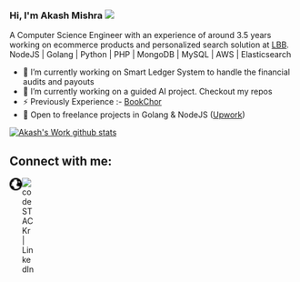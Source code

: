 ### Hi, I'm Akash Mishra <img src="https://media.giphy.com/media/hvRJCLFzcasrR4ia7z/giphy.gif" width="25px">

A Computer Science Engineer with an experience of around 3.5 years working on ecommerce products and personalized search solution at [LBB](https://lbb.in).
<br> NodeJS | Golang | Python | PHP | MongoDB | MySQL | AWS | Elasticsearch

- 🔭 I’m currently working on Smart Ledger System to handle the financial audits and payouts
- 🌱 I’m currently working on a guided AI project. Checkout my repos 
- ⚡ Previously Experience :- [BookChor](https://bookchor.com)
- 👯 Open to freelance projects in Golang & NodeJS ([Upwork](https://www.upwork.com/freelancers/~0162796275358602f7?viewMode=1))

[![Akash's Work github stats](https://github-readme-stats.vercel.app/api?username=akash-sky1994&count_private=true&include_all_commits=true&theme=radical)](https://github.com/akash-sky1994)

## Connect with me:
[<img align="left" alt="codeSTACKr.com" width="22px" src="https://raw.githubusercontent.com/iconic/open-iconic/master/svg/globe.svg" />][website]
[<img align="left" alt="codeSTACKr | LinkedIn" width="22px" src="https://cdn.jsdelivr.net/npm/simple-icons@v3/icons/linkedin.svg" />][linkedin]
<br />




<!-- This section you create this variables that are used above -->
[website]: https://akashmishra.me
[linkedin]: https://www.linkedin.com/in/akash-mishra1994/
